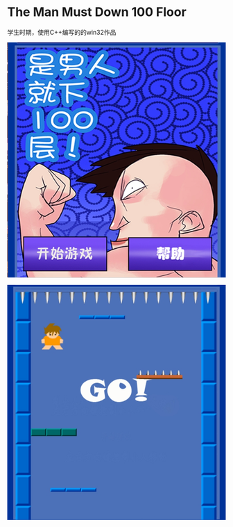 # The Man Must Down 100 Floor

 学生时期，使用C++编写的的win32作品
 
 ![Image text](https://github.com/V1nChy/The-Man-Must-Down-100-Floor/blob/master/Document/20191215-203244.jpg)
 
  ![Image text](https://github.com/V1nChy/The-Man-Must-Down-100-Floor/blob/master/Document/20191215-203347.jpg)
